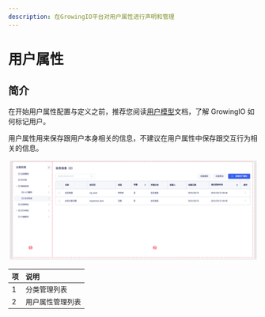 ```yaml
---
description: 在GrowingIO平台对用户属性进行声明和管理
---
```


# 用户属性

## 简介

在开始用户属性配置与定义之前，推荐您阅读[用户模型](../../../../../introduction/user-model/)文档，了解 GrowingIO 如何标记用户。

用户属性用来保存跟用户本身相关的信息，不建议在用户属性中保存跟交互行为相关的信息。

![&#x7528;&#x6237;&#x5C5E;&#x6027;&#x7BA1;&#x7406;&#x5217;&#x8868;&#x9875;](../../../../../.gitbook/assets/image%20%28502%29.png)

| 项 | 说明 |
| :--- | :--- |
| 1 | 分类管理列表 |
| 2 | 用户属性管理列表 |



